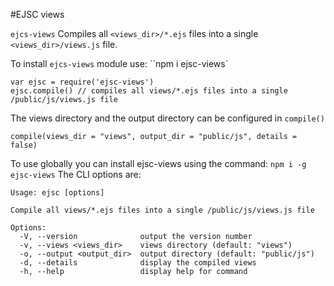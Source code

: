 
#EJSC views

`ejcs-views` Compiles all `<views_dir>/*.ejs` files into a single `<views_dir>/views.js` file.

To install `ejcs-views` module use: ``npm i ejsc-views`

```
var ejsc = require('ejsc-views')
ejsc.compile() // compiles all views/*.ejs files into a single /public/js/views.js file
``` 

The views directory and the output directory can be configured in `compile()`

```
compile(views_dir = "views", output_dir = "public/js", details = false)
```

To use globally you can install ejsc-views using the command: `npm i -g  ejsc-views`
The CLI options are:

```
Usage: ejsc [options]

Compile all views/*.ejs files into a single /public/js/views.js file

Options:
  -V, --version              output the version number
  -v, --views <views_dir>    views directory (default: "views")
  -o, --output <output_dir>  output directory (default: "public/js")
  -d, --details              display the compiled views
  -h, --help                 display help for command

```